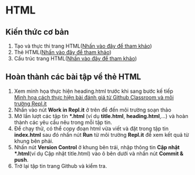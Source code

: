 # HTML
## Kiến thức cơ bản
1. Tạo và thực thi trang HTML(<a href="https://ngocminhtran.com/2017/07/07/tao-va-thuc-thi-trang-web-html/">Nhấn vào đây để tham khảo</a>)<br>
2. Thẻ HTML(<a href="https://ngocminhtran.com/2017/07/07/the-html/">Nhấn vào đây để tham khảo</a>)<br>
3. Cấu trúc trang HTML(<a href="https://ngocminhtran.com/2017/07/07/cau-truc-trang-web-html-tinh/">Nhấn vào đây để tham khảo</a>)<br>
## Hoàn thành các bài tập về thẻ HTML
1. Xem minh họa thực hiện heading.html trước khi sang bước kế tiếp<br>
<a href="https://youtu.be/JpXf_mh4oUU" target="_blank">Minh họa cách thực hiện bài đánh giá từ Github Classroom và môi trường Repl.it</a>
2. Nhấn vào nút <b>Work in Repl.it</b> ở trên để đến môi trường soạn thảo<br>
3. Mở lần lượt các tập tin <b>*.html</b> (ví dụ <b>title.html</b>, <b>heading.html</b>,...) và hoàn thành các yêu cầu nêu trong mỗi tập tin.<br>
4. Để chạy thử, có thể copy đoạn html vừa viết và đặt trong tập tin <b>index.html</b> sau đó nhấn nút <b>Run</b> từ môi trường <b>Repl.it</b> để xem kết quả từ khung bên phải.<br>
5. Nhấn nút <b>Version Control</b> ở khung bên trái, nhập thông tin <b>Cập nhật *.html</b>(ví dụ Cập nhật title.html) vào ô bên dưới và nhấn nút <b>Commit & push</b>.<br>
6. Trở lại tập tin trang Github và kiểm tra.<br>
 
